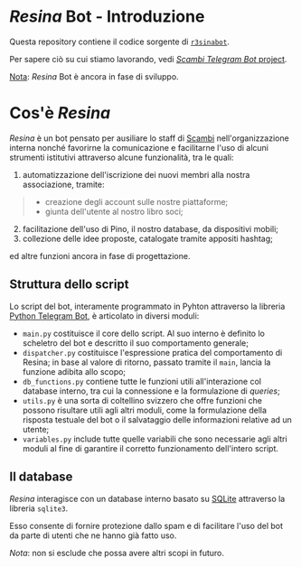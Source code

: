 # _Resina_ Bot - Introduzione

Questa repository contiene il codice sorgente di [`r3sinabot`](https://t.me/r3sinabot 'Resina bot on Telegram').

Per sapere ciò su cui stiamo lavorando, vedi [_Scambi Telegram Bot_ project](https://github.com/orgs/scambifestival/projects/4).

<ins>Nota</ins>: _Resina_ Bot è ancora in fase di sviluppo.

# Cos'è _Resina_

_Resina_ è un bot pensato per ausiliare lo staff di [Scambi](https://scambi.org) nell'organizzazione interna nonché favorirne la comunicazione e facilitarne l'uso di alcuni strumenti istitutivi attraverso alcune funzionalità, tra le quali:

1. automatizzazione dell'iscrizione dei nuovi membri alla nostra associazione, tramite:
>- creazione degli account sulle nostre piattaforme;
>- giunta dell'utente al nostro libro soci;
2. facilitazione dell'uso di Pino, il nostro database, da dispositivi mobili;
3. collezione delle idee proposte, catalogate tramite appositi hashtag;

ed altre funzioni ancora in fase di progettazione.

## Struttura dello script

Lo script del bot, interamente programmato in Pyhton attraverso la libreria [Python Telegram Bot](https://github.com/python-telegram-bot/python-telegram-bot), è articolato in diversi moduli:
- `main.py` costituisce il core dello script. Al suo interno è definito lo scheletro del bot e descritto il suo comportamento generale;
- `dispatcher.py` costituisce l'espressione pratica del comportamento di Resina; in base al valore di ritorno, passato tramite il `main`, lancia la funzione adibita allo scopo;
- `db_functions.py` contiene tutte le funzioni utili all'interazione col database interno, tra cui la connessione e la formulazione di _queries_;
- `utils.py` è una sorta di coltellino svizzero che offre funzioni che possono risultare utili agli altri moduli, come la formulazione della risposta testuale del bot o il salvataggio delle informazioni relative ad un utente;
- `variables.py` include tutte quelle variabili che sono necessarie agli altri moduli al fine di garantire il corretto funzionamento dell'intero script.

## Il database

_Resina_ interagisce con un database interno basato su [SQLite](https://www.sqlite.org/) attraverso la libreria `sqlite3`.

Esso consente di fornire protezione dallo spam e di facilitare l'uso del bot da parte di utenti che ne hanno già fatto uso.

_Nota_: non si esclude che possa avere altri scopi in futuro.

